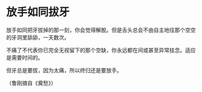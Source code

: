 # 放手如同拔牙

放手如同把牙拔掉的那一刻，你会觉得解脫。但是舌头总会不由自主地往那个空空的牙洞里舔舔，一天数次。 

不痛了不代表你已完全无视留下的那个空缺，你永远都在间或甚至异常挂念。适应是需要时间的。 

但牙总是要拔，因为太痛，所以终归还是要放手。 

（鲁刚摘自《奠愁》）